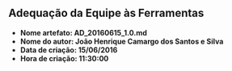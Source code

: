 Adequação da Equipe às Ferramentas
------
* **Nome artefato: AD_20160615_1.0.md**
* **Nome do autor: João Henrique Camargo dos Santos e Silva**
* **Data de criação: 15/06/2016**
* **Hora de criação: 11:30:00**

